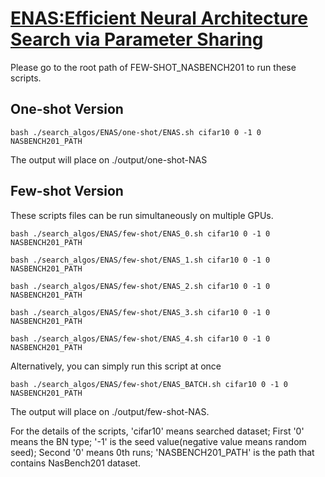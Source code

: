 # [ENAS:Efficient Neural Architecture Search via Parameter Sharing][1]

Please go to the root path of FEW-SHOT_NASBENCH201 to run these scripts.

## One-shot Version
  ```
  bash ./search_algos/ENAS/one-shot/ENAS.sh cifar10 0 -1 0 NASBENCH201_PATH
  ```
  The output will place on ./output/one-shot-NAS

## Few-shot Version

  These scripts files can be run simultaneously on multiple GPUs. 
  ```
  bash ./search_algos/ENAS/few-shot/ENAS_0.sh cifar10 0 -1 0 NASBENCH201_PATH

  bash ./search_algos/ENAS/few-shot/ENAS_1.sh cifar10 0 -1 0 NASBENCH201_PATH

  bash ./search_algos/ENAS/few-shot/ENAS_2.sh cifar10 0 -1 0 NASBENCH201_PATH

  bash ./search_algos/ENAS/few-shot/ENAS_3.sh cifar10 0 -1 0 NASBENCH201_PATH

  bash ./search_algos/ENAS/few-shot/ENAS_4.sh cifar10 0 -1 0 NASBENCH201_PATH
  ```
  Alternatively, you can simply run this script at once
  ```
  bash ./search_algos/ENAS/few-shot/ENAS_BATCH.sh cifar10 0 -1 0 NASBENCH201_PATH
  ```
The output will place on ./output/few-shot-NAS.

For the details of the scripts, 'cifar10' means searched dataset; First '0' means the BN type; '-1' is the seed value(negative value means random seed); Second '0' means 0th runs; 'NASBENCH201_PATH' is the path that contains NasBench201 dataset. 

[1]: https://arxiv.org/abs/1802.03268






      
    
      
      

                 
                 
         
               
    






